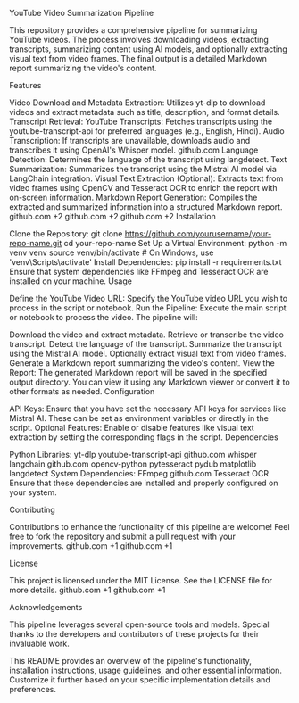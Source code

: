 YouTube Video Summarization Pipeline

This repository provides a comprehensive pipeline for summarizing YouTube videos. The process involves downloading videos, extracting transcripts, summarizing content using AI models, and optionally extracting visual text from video frames. The final output is a detailed Markdown report summarizing the video's content.​

Features

Video Download and Metadata Extraction: Utilizes yt-dlp to download videos and extract metadata such as title, description, and format details.​
Transcript Retrieval:
YouTube Transcripts: Fetches transcripts using the youtube-transcript-api for preferred languages (e.g., English, Hindi).​
Audio Transcription: If transcripts are unavailable, downloads audio and transcribes it using OpenAI's Whisper model.​
github.com
Language Detection: Determines the language of the transcript using langdetect.​
Text Summarization: Summarizes the transcript using the Mistral AI model via LangChain integration.​
Visual Text Extraction (Optional): Extracts text from video frames using OpenCV and Tesseract OCR to enrich the report with on-screen information.​
Markdown Report Generation: Compiles the extracted and summarized information into a structured Markdown report.​
github.com
+2
github.com
+2
github.com
+2
Installation

Clone the Repository:
git clone https://github.com/yourusername/your-repo-name.git
cd your-repo-name
Set Up a Virtual Environment:
python -m venv venv
source venv/bin/activate  # On Windows, use 'venv\Scripts\activate'
Install Dependencies:
pip install -r requirements.txt
Ensure that system dependencies like FFmpeg and Tesseract OCR are installed on your machine.
Usage

Define the YouTube Video URL:
Specify the YouTube video URL you wish to process in the script or notebook.
Run the Pipeline:
Execute the main script or notebook to process the video. The pipeline will:

Download the video and extract metadata.​
Retrieve or transcribe the video transcript.​
Detect the language of the transcript.​
Summarize the transcript using the Mistral AI model.​
Optionally extract visual text from video frames.​
Generate a Markdown report summarizing the video's content.​
View the Report:
The generated Markdown report will be saved in the specified output directory. You can view it using any Markdown viewer or convert it to other formats as needed.
Configuration

API Keys: Ensure that you have set the necessary API keys for services like Mistral AI. These can be set as environment variables or directly in the script.​
Optional Features: Enable or disable features like visual text extraction by setting the corresponding flags in the script.​
Dependencies

Python Libraries:
yt-dlp​
youtube-transcript-api​
github.com
whisper​
langchain​
github.com
opencv-python​
pytesseract​
pydub​
matplotlib​
langdetect​
System Dependencies:
FFmpeg​
github.com
Tesseract OCR​
Ensure that these dependencies are installed and properly configured on your system.​

Contributing

Contributions to enhance the functionality of this pipeline are welcome! Feel free to fork the repository and submit a pull request with your improvements.​
github.com
+1
github.com
+1

License

This project is licensed under the MIT License. See the LICENSE file for more details.​
github.com
+1
github.com
+1

Acknowledgements

This pipeline leverages several open-source tools and models. Special thanks to the developers and contributors of these projects for their invaluable work.​

This README provides an overview of the pipeline's functionality, installation instructions, usage guidelines, and other essential information. Customize it further based on your specific implementation details and preferences.​
